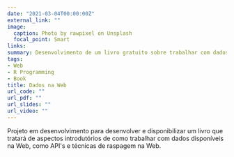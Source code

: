 ```yaml
---
date: "2021-03-04T00:00:00Z"
external_link: ""
image:
  caption: Photo by rawpixel on Unsplash
  focal_point: Smart
links:
summary: Desenvolvimento de um livro gratuito sobre trabalhar com dados na Web com R.
tags:
- Web
- R Programming
- Book
title: Dados na Web
url_code: ""
url_pdf: ""
url_slides: ""
url_video: ""
---
```


Projeto em desenvolvimento para desenvolver e disponibilizar um livro que tratará de aspectos introdutórios de como trabalhar com dados disponíveis na Web, como API's e técnicas de raspagem na Web.
